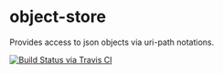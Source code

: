 # object-store

Provides access to json objects via uri-path notations.

[![Build Status via Travis CI](https://travis-ci.org/xhronos/object-store.svg?branch=master)](https://travis-ci.org/xhronos/object-store)
